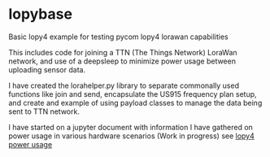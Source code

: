# lopybase
Basic lopy4 example for testing pycom lopy4 lorawan capabilities

This includes code for joining a TTN (The Things Network) LoraWan network, and use of a deepsleep to minimize power usage between uploading sensor data. 

I have created the lorahelper.py library to separate commonally used functions like join and send,
encapsulate the US915 frequency plan setup, and create and example of using payload classes to manage the data being sent to TTN network.

I have started on a jupyter document with information I have gathered on power usage in various hardware scenarios (Work in progress) see [lopy4 power usage](lopy4%20battery%20usage.ipynb)

